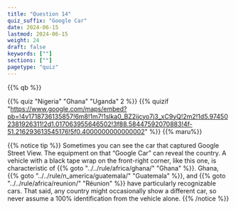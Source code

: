 ```yaml
---
title: "Question 14"
quiz_suffix: "Google Car"
date: 2024-06-15
lastmod: 2024-06-15
weight: 24
draft: false
keywords: [""]
sections: [""]
pagetype: "quiz"
---
```


{{% qb %}}

{{% quiz "Nigeria" "Ghana" "Uganda" 2 %}}
{{% quizif "https://www.google.com/maps/embed?pb=!4v1718736135857!6m8!1m7!1slka0_BZ2ijcyo7j3_xC9yQ!2m2!1d5.974502381926311!2d1.017063955646502!3f88.58447592070883!4f-51.216293613545176!5f0.4000000000000002" %}}
{{% maru%}}

<div class="googlemap-if ansarea transparent-area">
{{% notice tip %}}
Sometimes you can see the car that captured Google Street View. The equipment on that “Google Car” can reveal the country. A vehicle with a black tape wrap on the front-right corner, like this one, is characteristic of {{% goto "../../rule/africa/ghana/" "Ghana" %}}. Ghana, {{% goto "../../rule/n_america/guatemala/" "Guatemala" %}}, and {{% goto "../../rule/africa/reunion/" "Réunion" %}} have particularly recognizable cars. That said, any country might occasionally show a different car, so never assume a 100% identification from the vehicle alone.
{{% /notice %}}
</div>
